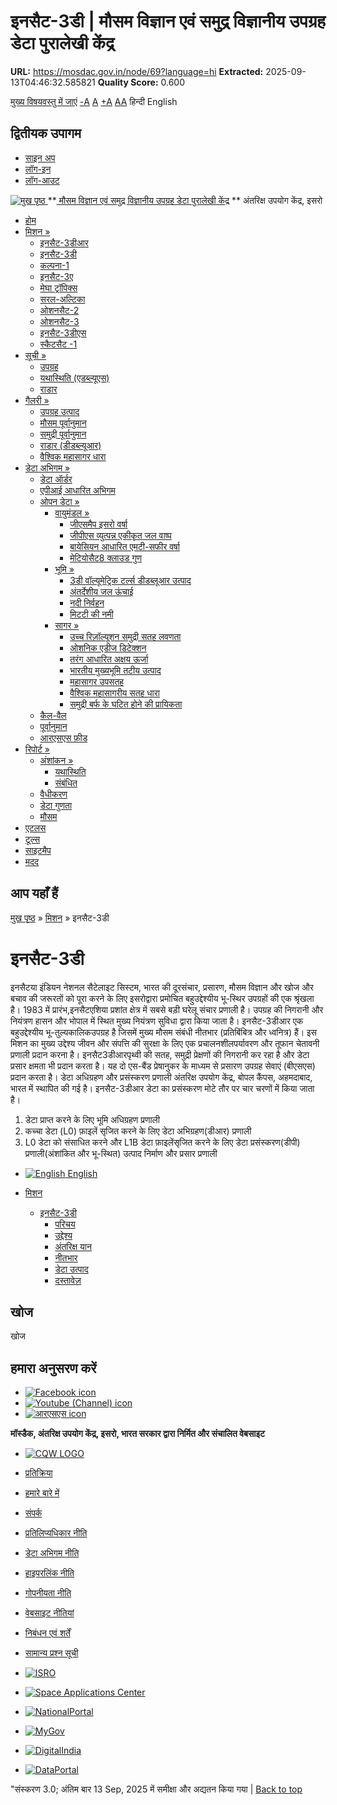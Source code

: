 # इनसैट-3डी | मौसम विज्ञान एवं समुद्र विज्ञानीय उपग्रह डेटा पुरालेखी केंद्र

**URL:** https://mosdac.gov.in/node/69?language=hi
**Extracted:** 2025-09-13T04:46:32.585821
**Quality Score:** 0.600

[मुख्य विषयवस्तु में जाएं](https://mosdac.gov.in/node/69?language=hi#main-content "Skip to main Content")
[-A](javascript:;) [A](javascript:;) [+A](javascript:;)
[A](javascript:drupalHighContrast.enableStyles\(\))[A](javascript:drupalHighContrast.disableStyles\(\))
हिन्दी English
## द्वितीयक उपागम
  * [साइन अप](https://mosdac.gov.in/internal/registration?language=hi)
  * [लॉग-इन](https://mosdac.gov.in/internal/uops?language=hi)
  * [लॉग-आउट](https://mosdac.gov.in/internal/logout?language=hi)

[ ![मुख पृष्ठ](https://mosdac.gov.in/sites/default/files/mosdac_small.png) ](https://mosdac.gov.in/?language=hi "मुख पृष्ठ")
**[ मौसम विज्ञान एवं समुद्र विज्ञानीय उपग्रह डेटा पुरालेखी केंद्र](https://mosdac.gov.in/?language=hi "मुख पृष्ठ") **
अंतरिक्ष उपयोग केंद्र, इसरो 
  * [होम](https://mosdac.gov.in/?language=hi)
  * [मिशन »](https://mosdac.gov.in/node/69?language=hi)
    * [इनसैट-3डीआर](https://mosdac.gov.in/insat-3dr?language=hi)
    * [इनसैट-3डी](https://mosdac.gov.in/insat-3d?language=hi)
    * [कल्पना-1](https://mosdac.gov.in/kalpana-1?language=hi)
    * [इनसैट-3ए](https://mosdac.gov.in/insat-3a?language=hi)
    * [मेघा ट्रॉपिक्स](https://mosdac.gov.in/megha-tropiques?language=hi)
    * [सरल-अल्टिका](https://mosdac.gov.in/saral-altika?language=hi)
    * [ओशनसैट-2](https://mosdac.gov.in/oceansat-2?language=hi)
    * [ओशनसैट-3](https://mosdac.gov.in/oceansat-3?language=hi)
    * [इनसैट-3डीएस](https://mosdac.gov.in/insat-3ds?language=hi)
    * [स्कैटसैट -1](https://mosdac.gov.in/scatsat-1?language=hi)
  * [सूची »](https://mosdac.gov.in/node/69?language=hi)
    * [उपग्रह](https://mosdac.gov.in/internal/catalog-satellite?language=hi)
    * [यथास्थिति (एडब्ल्यूएस)](https://mosdac.gov.in/internal/catalog-insitu?language=hi)
    * [राडार](https://mosdac.gov.in/internal/catalog-radar?language=hi)
  * [गैलरी »](https://mosdac.gov.in/node/69?language=hi)
    * [ उपग्रह उत्पाद](https://mosdac.gov.in/internal/gallery?language=hi)
    * [मौसम पूर्वानुमान](https://mosdac.gov.in/internal/gallery/weather?language=hi)
    * [समुद्री पूर्वानुमान](https://mosdac.gov.in/internal/gallery/ocean?language=hi)
    * [राडार (डीडब्ल्यूआर)](https://mosdac.gov.in/internal/gallery/dwr?language=hi)
    * [वैश्विक महासागर धारा](https://mosdac.gov.in/internal/gallery/current?language=hi)
  * [डेटा अभिगम »](https://mosdac.gov.in/node/69?language=hi)
    * [डेटा ऑर्डर](https://mosdac.gov.in/internal/uops?language=hi)
    * [एपीआई आधारित अभिगम](https://mosdac.gov.in/downloadapi-manual?language=hi)
    * [ओपन डेटा »](https://mosdac.gov.in/node/69?language=hi)
      * [वायुमंडल »](https://mosdac.gov.in/node/69?language=hi)
        * [जीएसमैप इसरो वर्षा](https://mosdac.gov.in/gsmap-isro-rain?language=hi)
        * [जीपीएस व्युत्पन्न एकीकृत जल वाष्प](https://mosdac.gov.in/gps-derived-integrated-water-vapour?language=hi)
        * [बायेसियन आधारित एमटी-सफीर वर्षा](https://mosdac.gov.in/bayesian-based-mt-saphir-rainfall?language=hi)
        * [मेटियोसैट8 क्लाउड गुण](https://mosdac.gov.in/meteosat8-cloud-properties?language=hi)
      * [भूमि »](https://mosdac.gov.in/node/69?language=hi)
        * [3डी वॉल्यूमेट्रिक टर्ल्स डीडब्लूआर उत्पाद](https://mosdac.gov.in/3d-volumetric-terls-dwrproduct?language=hi)
        * [अंतर्देशीय जल ऊंचाई](https://mosdac.gov.in/inland-water-height?language=hi)
        * [नदी निर्वहन](https://mosdac.gov.in/river-discharge?language=hi)
        * [मिटटी की नमी](https://mosdac.gov.in/soil-moisture-0?language=hi)
      * [सागर »](https://mosdac.gov.in/node/69?language=hi)
        * [उच्च रिज़ॉल्यूशन समुद्री सतह लवणता](https://mosdac.gov.in/high-resolution-sea-surface-salinity?language=hi)
        * [ओशनिक एडीज डिटेक्शन](https://mosdac.gov.in/oceanic-eddies-detection?language=hi)
        * [तरंग आधारित अक्षय ऊर्जा](https://mosdac.gov.in/wave-based-renewable-energy?language=hi)
        * [भारतीय मुख्यभूमि तटीय उत्पाद](https://mosdac.gov.in/indian-mainland-coastal-product?language=hi)
        * [महासागर उपसतह](https://mosdac.gov.in/global-ocean-surface-current?language=hi)
        * [वैश्विक महासागरीय सतह धारा](https://mosdac.gov.in/ocean-subsurface?language=hi)
        * [समुद्री बर्फ के घटित होने की प्रायिकता](https://mosdac.gov.in/sea-ice-occurrence-probability?language=hi)
    * [कैल-वैल](https://mosdac.gov.in/internal/calval-data?language=hi)
    * [पूर्वानुमान](https://mosdac.gov.in/internal/forecast-menu?language=hi)
    * [ आरएसएस फ़ीड](https://mosdac.gov.in/rss-feed?language=hi "
आरएसएस फ़ीड")
  * [रिपोर्ट »](https://mosdac.gov.in/node/69?language=hi)
    * [अंशांकन »](https://mosdac.gov.in/node/69?language=hi)
      * [यथास्थिति](https://mosdac.gov.in/insitu?language=hi)
      * [संबंधित](https://mosdac.gov.in/calibration-reports?language=hi)
    * [वैधीकरण](https://mosdac.gov.in/validation-reports?language=hi)
    * [डेटा गुणता](https://mosdac.gov.in/data-quality?language=hi)
    * [मौसम](https://mosdac.gov.in/weather-reports?language=hi)
  * [एटलस](https://mosdac.gov.in/atlases?language=hi)
  * [टूल्स](https://mosdac.gov.in/tools?language=hi)
  * [साइटमैप](https://mosdac.gov.in/sitemap?language=hi)
  * [मदद](https://mosdac.gov.in/help?language=hi)


## आप यहाँ हैं
[मुख पृष्ठ](https://mosdac.gov.in/?language=hi) » [मिशन](https://mosdac.gov.in/node/69?language=hi) » इनसैट-3डी
# इनसैट-3डी
इनसैटया इंडियन नेशनल सैटेलाइट सिस्टम, भारत की दूरसंचार, प्रसारण, मौसम विज्ञान और खोज और बचाव की जरूरतों को पूरा करने के लिए इसरोद्वारा प्रमोचित बहुउद्देश्यीय भू-स्थिर उपग्रहों की एक श्रृंखला है। 1983 में प्रारंभ,इनसैटएशिया प्रशांत क्षेत्र में सबसे बड़ी घरेलू संचार प्रणाली है। उपग्रह की निगरानी और नियंत्रण हासन और भोपाल में स्थित मुख्य नियंत्रण सुविधा द्वारा किया जाता है। इनसैट-3डीआर एक बहुउद्देश्यीय भू-तुल्यकालिकउपग्रह है जिसमें मुख्य मौसम संबंधी नीतभार (प्रतिबिंबित्र और ध्वनित्र) हैं। इस मिशन का मुख्य उद्देश्य जीवन और संपत्ति की सुरक्षा के लिए एक प्रचालनशीलपर्यावरण और तूफान चेतावनी प्रणाली प्रदान करना है। इनसैट3डीआरपृथ्वी की सतह, समुद्री प्रेक्षणों की निगरानी कर रहा है और डेटा प्रसार क्षमता भी प्रदान करता है। यह दो एस-बैंड प्रेषानुकर के माध्यम से प्रसारण उपग्रह सेवाएं (बीएसएस) प्रदान करता है। डेटा अधिग्रहण और प्रसंस्करण प्रणाली अंतरिक्ष उपयोग केंद्र, बोपल कैंपस, अहमदाबाद, भारत में स्थापित की गई है। इनसैट-3डीआर डेटा का प्रसंस्करण मोटे तौर पर चार चरणों में किया जाता है।
1. डेटा प्राप्त करने के लिए भूमि अधिग्रहण प्रणाली
2. कच्चा डेटा (L0) फ़ाइलें सृजित करने के लिए डेटा अभिग्रहण(डीआर) प्रणाली
3. L0 डेटा को संसाधित करने और L1B डेटा फ़ाइलेंसृजित करने के लिए डेटा प्रसंस्करण(डीपी) प्रणाली(अंशांकित और भू-स्थित)
उत्पाद निर्माण और प्रसार प्रणाली
  * [![English](https://mosdac.gov.in/sites/all/modules/languageicons/flags/en.png) English](https://mosdac.gov.in/insat-3d?language=en)


  * [मिशन](https://mosdac.gov.in/node/69?language=hi)
    * [इनसैट-3डी](https://mosdac.gov.in/insat-3d?language=hi)
      * [परिचय](https://mosdac.gov.in/insat-3d-introduction?language=hi)
      * [उद्देश्य](https://mosdac.gov.in/insat-3d-objectives?language=hi)
      * [अंतरिक्ष यान](https://mosdac.gov.in/insat-3d-spacecraft?language=hi)
      * [नीतभार](https://mosdac.gov.in/insat-3d-payloads?language=hi)
      * [डेटा उत्पाद](https://mosdac.gov.in/internal/catalog-insat3d?language=hi)
      * [दस्तावेज़](https://mosdac.gov.in/insat-3d-references?language=hi)


## खोज
खोज 
## हमारा अनुसरण करें
  * [![Facebook icon](https://mosdac.gov.in/sites/all/modules/social_media_links/libraries/elegantthemes/PNG/facebook.png)](https://www.facebook.com/mosdac.sac.isro "Facebook")
  * [![Youtube \(Channel\) icon](https://mosdac.gov.in/sites/all/modules/social_media_links/libraries/elegantthemes/PNG/youtube.png)](http://www.youtube.com/channel/UCDVkai9WIgY2ZgrlF_08Yeg "Youtube \(Channel\)")
  * [![आरएसएस icon](https://mosdac.gov.in/sites/all/modules/social_media_links/libraries/elegantthemes/PNG/rss.png)](https://mosdac.gov.in/?language=hirss.xml "आरएसएस")


**मॉस्डैक, अंतरिक्ष उपयोग केंद्र, इसरो, भारत सरकार द्वारा निर्मित और संचालित वेबसाइट**
  * [![CQW LOGO](https://mosdac.gov.in/docs/cqw_logo.gif)](https://mosdac.gov.in/docs/STQC.pdf "Quality Certificate")


  * [प्रतिक्रिया](https://mosdac.gov.in/mosdac-feedback?language=hi)
  * [हमारे बारे में](https://mosdac.gov.in/about-us?language=hi)
  * [संपर्क](https://mosdac.gov.in/contact-us?language=hi)
  * [प्रतिलिप्यधिकार नीति](https://mosdac.gov.in/node/1268?language=hi)
  * [डेटा अभिगम नीति](https://mosdac.gov.in/node/1267?language=hi)
  * [हाइपरलिंक नीति](https://mosdac.gov.in/node/1269?language=hi)
  * [गोपनीयता नीति](https://mosdac.gov.in/node/1270?language=hi)
  * [वेबसाइट नीतियां](https://mosdac.gov.in/website-policies?language=hi)
  * [निबंधन एवं शर्तें](https://mosdac.gov.in/node/1271?language=hi)
  * [सामान्य प्रश्न सूची](https://mosdac.gov.in/faq-page?language=hi)


  * [![ISRO](https://mosdac.gov.in/sites/default/files/styles/thumbnail/public/logo-transparent.png?itok=IUS20l-w)](http://www.isro.gov.in)
  * [![Space Applications Center](https://mosdac.gov.in/sites/default/files/styles/thumbnail/public/saclogo.png?itok=_Jv4AuIn)](http://www.sac.gov.in)
  * [![NationalPortal](https://mosdac.gov.in/sites/default/files/styles/thumbnail/public/india-gov_0.png?itok=yssAPH3m)](http://www.india.gov.in)
  * [![MyGov](https://mosdac.gov.in/sites/default/files/styles/thumbnail/public/mygov_0.png?itok=Po-dzdT3)](http://mygov.in/)
  * [![DigitalIndia](https://mosdac.gov.in/sites/default/files/styles/thumbnail/public/digital-india_0.png?itok=ntlP7atE)](http://www.digitalindia.gov.in/)
  * [![DataPortal](https://mosdac.gov.in/sites/default/files/styles/thumbnail/public/data-gov.png?itok=qYA78FgB)](http://data.gov.in)


"संस्करण 3.0; अंतिम बार 13 Sep, 2025 में समीक्षा और अद्यतन किया गया | 
[](https://mosdac.gov.in/node/69?language=hi "Previous")[](https://mosdac.gov.in/node/69?language=hi "अगला")
[](https://mosdac.gov.in/node/69?language=hi)
[](https://mosdac.gov.in/node/69?language=hi "Previous")[](https://mosdac.gov.in/node/69?language=hi "अगला")
[](https://mosdac.gov.in/node/69?language=hi "Close")[](https://mosdac.gov.in/node/69?language=hi)[](https://mosdac.gov.in/node/69?language=hi)[](https://mosdac.gov.in/node/69?language=hi "Pause Slideshow")[](https://mosdac.gov.in/node/69?language=hi "Play Slideshow")
[Back to top](https://mosdac.gov.in/node/69?language=hi#top)
